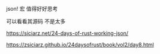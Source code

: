 
json! 宏 值得好好思考

可以看看其源码 不是太多


https://siciarz.net/24-days-of-rust-working-json/

https://zsiciarz.github.io/24daysofrust/book/vol2/day8.html